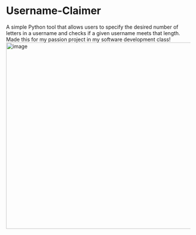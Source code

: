 # Username-Claimer
A simple Python tool that allows users to specify the desired number of letters in a username and checks if a given username meets that length. Made this for my passion project in my software development class!
<img width="725" height="510" alt="image" src="https://github.com/user-attachments/assets/1588461e-07a0-4a12-8540-08082954d8f0" />
